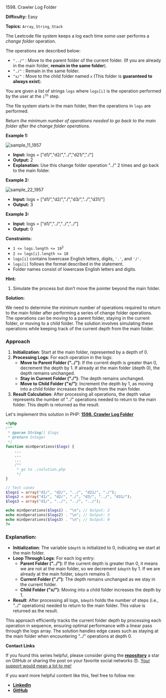 1598\. Crawler Log Folder

**Difficulty:** Easy

**Topics:** `Array`, `String`, `Stack`

The Leetcode file system keeps a log each time some user performs a _change folder_ operation.

The operations are described below:

- `"../"` : Move to the parent folder of the current folder. (If you are already in the main folder, **remain in the same folder**).
- `"./"` : Remain in the same folder.
- `"x/"` : Move to the child folder named `x` (This folder is **guaranteed to always exist**).

You are given a list of strings `logs` where `logs[i]` is the operation performed by the user at the <code>i<sup>th</sup></code> step.

The file system starts in the main folder, then the operations in `logs` are performed.

Return _the minimum number of operations needed to go back to the main folder after the change folder operations_.

**Example 1:**

![sample_11_1957](https://assets.leetcode.com/uploads/2020/09/09/sample_11_1957.png)

- **Input:** logs = ["d1/","d2/","../","d21/","./"]
- **Output:** 2
- **Explanation:** Use this change folder operation "../" 2 times and go back to the main folder.

**Example 2:**

![sample_22_1957](https://assets.leetcode.com/uploads/2020/09/09/sample_22_1957.png)

- **Input:** logs = ["d1/","d2/","./","d3/","../","d31/"]
- **Output:** 3

**Example 3:**

- **Input:** logs = ["d1/","../","../","../"]
- **Output:** 0

**Constraints:**

- <code>1 <= logs.length <= 10<sup>3</sup></code>
- `2 <= logs[i].length <= 10`
- `logs[i]` contains lowercase English letters, digits, `'.'`, and `'/'`.
- `logs[i]` follows the format described in the statement.
- Folder names consist of lowercase English letters and digits.


**Hint:**
1. Simulate the process but don’t move the pointer beyond the main folder.


**Solution:**

We need to determine the minimum number of operations required to return to the main folder after performing a series of change folder operations. The operations can be moving to a parent folder, staying in the current folder, or moving to a child folder. The solution involves simulating these operations while keeping track of the current depth from the main folder.

### Approach
1. **Initialization**: Start at the main folder, represented by a depth of 0.
2. **Processing Logs**: For each operation in the logs:
    - **Move to Parent Folder ("../")**: If the current depth is greater than 0, decrement the depth by 1. If already at the main folder (depth 0), the depth remains unchanged.
    - **Stay in Current Folder ("./")**: The depth remains unchanged.
    - **Move to Child Folder ("x/")**: Increment the depth by 1, as moving into a child folder increases the depth from the main folder.
3. **Result Calculation**: After processing all operations, the depth value represents the number of "../" operations needed to return to the main folder. This depth is returned as the result.

Let's implement this solution in PHP: **[1598. Crawler Log Folder](https://github.com/mah-shamim/leet-code-in-php/tree/main/algorithms/001598-crawler-log-folder/solution.php)**

```php
<?php
/**
 * @param String[] $logs
 * @return Integer
 */
function minOperations($logs) {
    ...
    ...
    ...
    /**
     * go to ./solution.php
     */
}

// Test cases
$logs1 = array("d1/", "d2/", "../", "d21/", "./");
$logs2 = array("d1/", "d2/", "./", "d3/", "../", "d31/");
$logs3 = array("d1/", "../", "../", "../");

echo minOperations($logs1) . "\n"; // Output: 2
echo minOperations($logs2) . "\n"; // Output: 3
echo minOperations($logs3) . "\n"; // Output: 0
?>
```

### Explanation:

- **Initialization**: The variable `$depth` is initialized to 0, indicating we start at the main folder.
- **Loop Through Logs**: For each log entry:
    - **Parent Folder ("../")**: If the current depth is greater than 0, it means we are not at the main folder, so we decrement `$depth` by 1. If we are already at the main folder, `$depth` remains 0.
    - **Current Folder ("./")**: The depth remains unchanged as we stay in the current folder.
    - **Child Folder ("x/")**: Moving into a child folder increases the depth by 1.
- **Result**: After processing all logs, `$depth` holds the number of steps (i.e., "../" operations) needed to return to the main folder. This value is returned as the result.

This approach efficiently tracks the current folder depth by processing each operation in sequence, ensuring optimal performance with a linear pass through the logs array. The solution handles edge cases such as staying at the main folder when encountering "../" operations at depth 0.

**Contact Links**

If you found this series helpful, please consider giving the **[repository](https://github.com/mah-shamim/leet-code-in-php)** a star on GitHub or sharing the post on your favorite social networks 😍. [Your support would mean a lot to me!](https://isolatedcompliments.com/v09uayg6h?key=a647d02f1aafcddaf10536d7cd00bd7c)

If you want more helpful content like this, feel free to follow me:

- **[LinkedIn](https://www.linkedin.com/in/arifulhaque/)**
- **[GitHub](https://github.com/mah-shamim)**